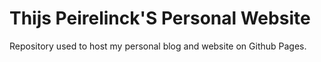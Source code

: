 # Thijs Peirelinck'S Personal Website

Repository used to host my personal blog and website on Github Pages.
